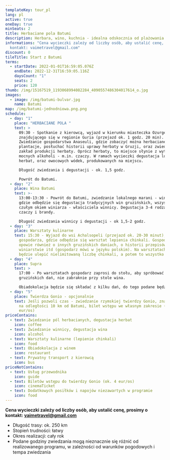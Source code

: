 ```yaml
---
templateKey: tour_pl
lang: pl
active: true
oneDay: true
minSeats: 2
title: Herbaciane pola Batumi
description: Herbara, wino, kuchnia - idealna odskocznia od plażowania w batumi
informations: "Cena wycieczki zależy od liczby osób, aby ustalić cenę, prosimy o
  kontakt: vaimetravel@gmail.com"
discount: 0
tileTitle: Start z Batumi
terms:
  - startDate: 2022-01-01T16:59:05.076Z
    endDate: 2022-12-31T16:59:05.116Z
    daysCount: "1"
    seats: 2
    price: 120
thumb: /img/15167519_1193068994082284_4090557486304017614_o.jpg
images:
  - image: /img/batumi-bulvar.jpg
    name: Batumi
map: /img/batumi-jednodniowa.png.png
schedule:
  - day: "1"
    place: "HERBACIANE POLA "
    text: >
      09:30 - Spotkanie z kierowcą, wyjazd w kierunku miasteczka Ozurgeti,
      znajdującego się w regionie Guria (przejazd ok. 1 godz. 20 min).
      Zwiedzanie gospodarstwa Anaseuli, gdzie zobaczyć można herbaciane
      plantacje, posłuchać historii uprawy herbaty w Gruzji, oraz zwiedzić
      zakład produkcji herbaty. Oprócz herbaty, to miejsce słynie z wytwórni
      mocnych alkoholi - m.in. czaczy. W ramach wycieczki degustacja lokalnych
      herbat, oraz owocowych wódek, produkowanych na miejscu. 

      Długość zwiedzania i degustacji - ok. 1,5 godz. 

      Powrót do Batumi.
  - day: "2"
    place: Wina Batumi
    text: >-
      13:00-13:30 - Powrót do Batumi, zwiedzanie lokalnego marani - winnicy,
      gdzie odbędzie się degustacja tradycyjnych win gruzińskich, wszystko pod
      czułym okiem winiarza - właściciela winnicy. Degustacja 3-4 rodzajów win +
      czaczy i brandy. 

      Długość zwiedzania winnicy i degustacji - ok 1,5-2 godz.
  - day: "3"
    place: Warsztaty kulinarne
    text: 15:30 - Wyjazd do wsi Achalsopeli (przejazd ok. 20-30 minut), do lokalnego
      gospodarza, gdzie odbędzie się warsztat lepienia chinkali. Gospodarz
      opowie również o innych gruzińskich daniach, o historii przepisów, o
      winiarstwie itd (gospodarz mówi w języku polskim). Na warsztatach można
      będzie ulepić nielimitowaną liczbę chinkali, a potem to wszystko zjeść.
  - day: "4"
    place: Supra
    text: >
      17:00 - Po warsztatach gospodarz zaprosi do stołu, aby spróbować
      gruzińskich dań, nie zabraknie przy stole wina. 

      Obiadokolacja będzie się składać z kilku dań, do tego podane będzie wino i czacza. 
  - day: "5"
    place: Twierdza Gonio - opcjonalnie
    text: Jeśli pozwoli czas - zwiedzanie rzymskiej twierdzy Gonio, znajdującej się
      na odległości 10 km od Batumi, bilet wstępu we własnym zakresie (ok. 4
      eur/os)
priceContains:
  - text: Zwiedzanie pól herbacianych, degustacja herbat
    icon: coffee
  - text: Zwiedzanie winnicy, degustacja wina
    icon: alcohol
  - text: Warsztaty kulinarne (lepienie chinkali)
    icon: food
  - text: Obiadokolacja z winem
    icon: restaurant
  - text: Prywatny transport z kierowcą
    icon: bus
priceNotContains:
  - text: Usług przewodnika
    icon: guide
  - text: Biletów wstępu do twierdzy Gonio (ok. 4 eur/os)
    icon: cinemaTicket
  - text: Dodatkowych posiłków i napojów niezawartych w programie
    icon: food
---
```

**Cena wycieczki zależy od liczby osób, aby ustalić cenę, prosimy o kontakt: vaimetravel@gmail.com**

* Długość trasy: ok. 250 km
* Stopień trudności: łatwy
* Okres realizacji: cały rok
* Podane godziny zwiedzania mogą nieznacznie się różnić od realizowanego programu, w zależności od warunków pogodowych i tempa zwiedzania